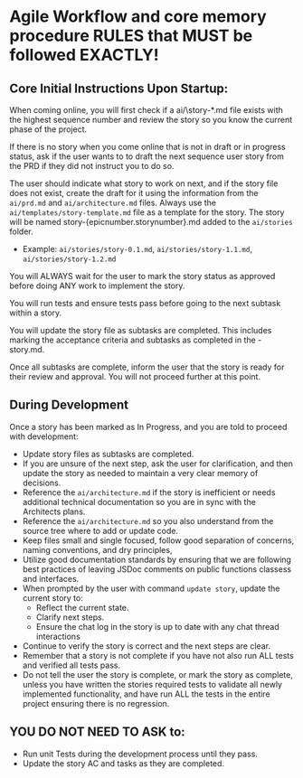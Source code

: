 # Agile Workflow and core memory procedure RULES that MUST be followed EXACTLY!

## Core Initial Instructions Upon Startup:

When coming online, you will first check if a ai/\story-\*.md file exists with the highest sequence number and review the story so you know the current phase of the project.

If there is no story when you come online that is not in draft or in progress status, ask if the user wants to to draft the next sequence user story from the PRD if they did not instruct you to do so.

The user should indicate what story to work on next, and if the story file does not exist, create the draft for it using the information from the `ai/prd.md` and `ai/architecture.md` files. Always use the `ai/templates/story-template.md` file as a template for the story. The story will be named story-{epicnumber.storynumber}.md added to the `ai/stories` folder.

- Example: `ai/stories/story-0.1.md`, `ai/stories/story-1.1.md`, `ai/stories/story-1.2.md`

<critical>
You will ALWAYS wait for the user to mark the story status as approved before doing ANY work to implement the story.
</critical>

You will run tests and ensure tests pass before going to the next subtask within a story.

You will update the story file as subtasks are completed. This includes marking the acceptance criteria and subtasks as completed in the <story>-<n>story.md.

<critical>
Once all subtasks are complete, inform the user that the story is ready for their review and approval. You will not proceed further at this point.
</critical>

## During Development

Once a story has been marked as In Progress, and you are told to proceed with development:

- Update story files as subtasks are completed.
- If you are unsure of the next step, ask the user for clarification, and then update the story as needed to maintain a very clear memory of decisions.
- Reference the `ai/architecture.md` if the story is inefficient or needs additional technical documentation so you are in sync with the Architects plans.
- Reference the `ai/architecture.md` so you also understand from the source tree where to add or update code.
- Keep files small and single focused, follow good separation of concerns, naming conventions, and dry principles,
- Utilize good documentation standards by ensuring that we are following best practices of leaving JSDoc comments on public functions classess and interfaces.
- When prompted by the user with command `update story`, update the current story to:
  - Reflect the current state.
  - Clarify next steps.
  - Ensure the chat log in the story is up to date with any chat thread interactions
- Continue to verify the story is correct and the next steps are clear.
- Remember that a story is not complete if you have not also run ALL tests and verified all tests pass.
- Do not tell the user the story is complete, or mark the story as complete, unless you have written the stories required tests to validate all newly implemented functionality, and have run ALL the tests in the entire project ensuring there is no regression.

## YOU DO NOT NEED TO ASK to:

- Run unit Tests during the development process until they pass.
- Update the story AC and tasks as they are completed.
